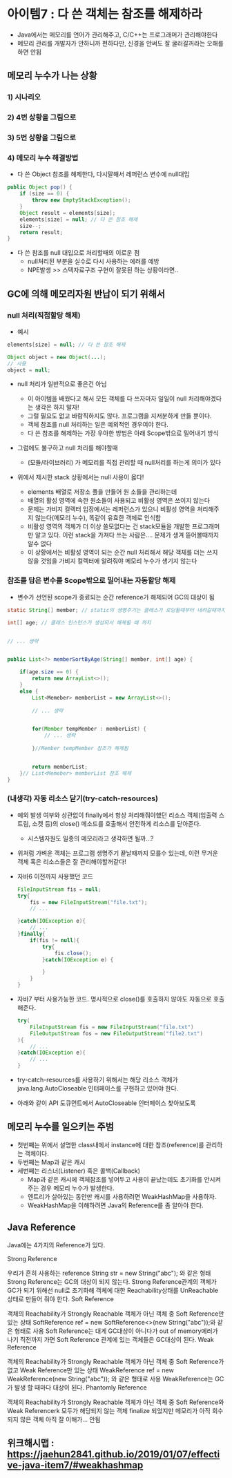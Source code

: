 # 아이템7 : 다 쓴 객체는 참조를 해제하라
- Java에서는 메모리를 언어가 관리해주고, C/C++는 프로그래머가 관리해야한다
- 메모리 관리를 개발자가 안하니까 편하다만, 신경을 안써도 잘 굴러갈꺼라는 오해를 하면 안됨

## 메모리 누수가 나는 상황 

### 1) 시나리오

### 2) 4번 상황을 그림으로

### 3) 5번 상황을 그림으로

### 4) 메모리 누수 해결방법

- 다 쓴 Object 참조를 해제한다, 다시말해서 레퍼런스 변수에 null대입

```java
public Object pop() {
    if (size == 0) {
        throw new EmptyStackException();
    }
    Object result = elements[size];
    elements[size] = null; // 다 쓴 참조 해제
    size--;
    return result;
}
```

- 다 쓴 참조를 null 대입으로 처리할때의 이로운 점
  - null처리된 부분을 실수로 다시 사용하는 에러를 예방
  - NPE발생 >> 스텍자료구조 구현이 잘못된 하는 상황이라면..

## GC에 의해 메모리자원 반납이 되기 위해서

### null 처리(직접할당 해제)
- 예시
```java
elements[size] = null; // 다 쓴 참조 해제

Object object = new Object(...);
// 사용
object = null;
```
- null 처리가 일반적으로 좋은건 아님
  - 이 아이템을 배웠다고 해서 모든 객체를 다 쓰자마자 일일이 null 처리해야겠다는 생각은 하지 말자! 
  - 그럴 필요도 없고 바람직하지도 않다. 프로그램을 지저분하게 만들 뿐이다. 
  - 객체 참조를 null 처리하는 일은 예외적인 경우여야 한다.
  - 다 쓴 참조를 해제하는 가장 우아한 방법은 아래 Scope밖으로 밀어내기 방식

- 그럼에도 불구하고 null 처리를 해야할때
  - (모듈/라이브러리) 가 메모리를 직접 관리할 때 null처리를 하는게 의미가 있다
- 위에서 제시한 stack 상황에서는 null 사용이 옳다!
  - elements 배열로 저장소 풀을 만들어 원
소들을 관리하는데
  - 배열의 활성 영역에 속한 원소들이 사용되고 비활성 영역은 쓰이지 않는다
  - 문제는 가비지 컬렉터 입장에서는 레퍼런스가 있으니 비활성 영역을 처리해주지 않는다(메모리 누수), 똑같이 유효한 객체로 인식함
  - 비활성 영역의 객체가 더 이상 쓸모없다는 건 stack모듈을 개발한 프로그래머만 알고 있다. 이런 stack을 가져다 쓰는 사람은.... 문제가 생겨 뜯어볼때까지 알수 없다
  - 이 상황에서는 비활성 영역이 되는 순간 null 처리해서 해당 객체를 더는 쓰지 않을 것임을 가비지 컬렉터에 알려줘야 메모리 누수가 생기지 않는다

### 참조를 담은 변수를 Scope밖으로 밀어내는 자동할당 해제
- 변수가 선언된 scope가 종료되는 순간 reference가 해제되어 GC의 대상이 됨

```java
static String[] member; // static의 생명주기는 클래스가 로딩될때부터 내려갈때까지(클래스가 메모리에서 내려가는 일이 있나..? 그냥 프로그램이 종료될때 까지인가 모르겠슴당)

int[] age; // 클래스 인스턴스가 생성되서 해제될 때 까지


// ... 생략


public List<?> memberSortByAge(String[] member, int[] age) {

    if(age.size == 0) {
        return new ArrayList<>();
    }
    else {
        List<Memeber> memberList = new ArrayList<>();    
        
        // ... 생략


        for(Member tempMember : memberList) {
            // ... 생략
        
        }//Member tempMember 참조가 해제됨


        return memberList;
    }// List<Memeber> memberList 참조 해제
}
```

### (내생각) 자동 리소스 닫기(try-catch-resources)
- 예외 발생 여부와 상관없이 finally에서 항상 처리해줘야했던 리소스 객체(입출력 스트림, 소켓 등)의 close() 메소드를 호출해서 안전하게 리소스를 닫아준다.
  - 시스템자원도 일종의 메모리라고 생각하면 될까...? 
- 위처럼 가벼운 객체는 프로그램 생명주기 끝날때까지 모를수 있는데, 이런 무거운 객체 혹은 리소스들은 잘 관리해야할꺼같다!

- 자바6 이전까지 사용했던 코드
    ```java
    FileInputStream fis = null;
    try{
        fis = new FileInputStream("file.txt");
        // ... 

    }catch(IOException e){
        // ...
    }finally{
        if(fis != null){
            try{
                fis.close();
            }catch(IOException e) {

            }
        }
    }
    ```
- 자바7 부터 사용가능한 코드. 명시적으로 close()를 호출하지 않아도 자동으로 호출해준다.
    ```java
    try(
        FileInputStream fis = new FileInputStream("file.txt")
        FileOutputStream fos = new FileOutputStream("file2.txt")
    ){
        // ...
    }catch(IOException e){
        // ...
    }
    ````
- try-catch-resources를 사용하기 위해서는 해당 리소스 객체가 java.lang.AutoCloseable 인터페이스를 구현하고 있어야 한다. 
- 아래와 같이 API 도큐먼트에서 AutoCloseable 인터페이스 찾아보도록


## 메모리 누수를 일으키는 주범
- 첫번째는 위에서 설명한 class내에서 instance에 대한 참조(reference)를 관리하는 객체이다.
- 두번째는 Map과 같은 캐시
- 세번째는 리스너(Listener) 혹은 콜백(Callback)
  - Map과 같은 캐시에 객체참조를 넣어두고 사용이 끝났는데도 초기화를 안시켜주는 경우 메모리 누수가 발생한다.
  - 엔트리가 살아있는 동안만 캐시를 사용하려면 WeakHashMap을 사용하자.
  - WeakHashMap을 이해하려면 Java의 Reference를 좀 알아야 한다.

## Java Reference
Java에는 4가지의 Reference가 있다.

Strong Reference

우리가 흔히 사용하는 reference
String str = new String("abc"); 와 같은 형태
Strong Reference는 GC의 대상이 되지 않는다.
Strong Reference관계의 객체가 GC가 되기 위해선 null로 초기화해
객체에 대한 Reachability상태를 UnReachable 상태로 만들어 줘야 한다.
Soft Reference

객체의 Reachability가 Strongly Reachable 객체가 아닌 객체 중 Soft Reference만 있는 상태
SoftReference<Class> ref = new SoftReference<>(new String("abc"));와 같은 형태로 사용
Soft Reference는 대게 GC대상이 아니다가 out of memory에러가 나기 직전까지 가면
Soft Reference 관계에 있는 객체들은 GC대상이 된다.
Weak Reference

객체의 Reachability가 Strongly Reachable 객체가 아닌 객체 중 Soft Reference가 없고 Weak Reference만 있는 상태
WeakReference<Class> ref = new WeakReference<Class>(new String("abc")); 와 같은 형태로 사용
WeakReference는 GC가 발생 할 때마다 대상이 된다.
Phantomly Reference

객체의 Reachability가 Strongly Reachable 객체가 아닌 객체 중 Soft Reference와 Weak Referencerk 모두가 해당되지 않는 객체
finalize 되었지만 메모리가 아직 회수 되지 않은 객체
아직 잘 이해가... 안됨

## 위크해시맵 : https://jaehun2841.github.io/2019/01/07/effective-java-item7/#weakhashmap